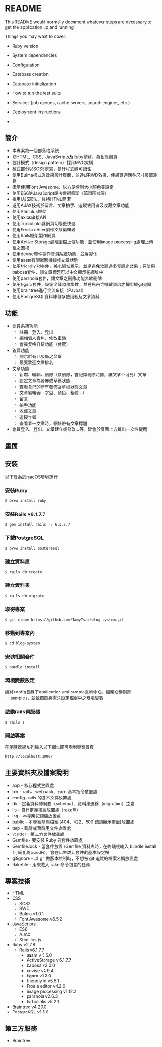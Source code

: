 # README

This README would normally document whatever steps are necessary to get the
application up and running.

Things you may want to cover:

* Ruby version

* System dependencies

* Configuration

* Database creation

* Database initialization

* How to run the test suite

* Services (job queues, cache servers, search engines, etc.)

* Deployment instructions

* ...


## 簡介
- 本專案為一個部落格系統
- 以HTML、CSS、JavaScripts及Ruby撰寫，為動態網頁
- 設計模式（design pattern）採用MVC架構
- 樣式部分以SCSS撰寫，提升程式碼可讀性
- 使用Bulma樣式及效果設計頁面，並達成RWD效果，使網頁適應各尺寸裝置瀏覽
- 圖示使用Font Awesome，以方便控制大小顏色等設定
- 使用ES6使JavaScript語法變得簡潔（箭頭函式等）
- 採用UJS寫法，維持HTML簡潔
- 運用AJAX技術於留言、文章拍手、追蹤使用者及收藏文章功能
- 使用Stimulus框架
- 使用axios串接API
- 使用Turbolinks讓網頁切換更快速
- 使用Froala editor製作文章編輯器
- 使用Rails框架製作網頁
- 使用Active Storage處理圖檔上傳功能，並使用image processing處理上傳後之圖檔
- 使用devise套件製作會員系統功能，並客製化
- 使用aasm有限狀態機操控文章狀態
- 使用friendly id套件，美化網址顯示，並達避免洩漏過多資訊之效果；另使用babosa套件，讓文章標題可以中文顯示在網址中
- 使用paranoia套件，讓文章之刪除功能為軟刪除
- 使用figaro套件，設定全域環境變數，並避免內含機敏資訊之檔案被git追蹤
- 使用braintree進行金流串接（Paypal）
- 使用PostgreSQL資料庫儲存使用者及文章資料

## 功能
- 會員系統功能
  - 註冊、登入、登出
  - 編輯個人資料、修改密碼
  - 會員資格升級功能（付費）
- 首頁功能
  - 顯示所有已發佈之文章
  - 最受歡迎文章排名
- 文章功能
  - 新增、編輯、刪除（軟刪除，會記錄刪除時間，讓文章不可見）文章
  - 設定文章為發佈或草稿狀態
  - 查看自己的所有發佈及草稿狀態文章
  - 文章編輯器（字型、顏色、粗體...）
  - 留言
  - 拍手功能
  - 收藏文章
  - 追蹤作者
  - 查看單一文章時，網址帶有文章標題
- 會員登入、登出、文章建立或修改...等，皆會於頁面上方跳出一次性提醒


## 畫面


## 安裝
以下皆為於macOS環境運行
### 安裝Ruby
```bash
$ brew install ruby
```
### 安裝Rails v6.1.7.7
```bash
$ gem install rails -v 6.1.7.7
```
### 下載PostgreSQL
```bash
$ brew install postgresql
```
### 建立資料庫
```bash
$ rails db:create
```
### 建立資料表
```bash
$ rails db:migrate
```
### 取得專案
```bash
$ git clone https://github.com/TamyTsai/blog-system.git
```
### 移動到專案內
```bash
$ cd blog-system
```
### 安裝相關套件
```bash
$ bundle install
```
### 環境變數設定
請將config目錄下application.yml.sample重新命名，檔案名稱刪除「.sample」，並依照自身需求設定檔案中之環境變數

### 啟動rails伺服器
```bash
$ rails s
```
### 開啟專案
在瀏覽器網址列輸入以下網址即可看到專案首頁
```bash
http://localhost:3000/
```

## 主要資料夾及檔案說明
- app - 核心程式放置處
- bin - rails、webpack、yarn 基本指令放置處
- config- rails 的基本文件放置處
- db - 定義資料庫綱要（schema）、資料庫遷移（migration）之處
- lib - 自行定義檔案放置處（rake等）
- log - 本專案記錄檔放置處
- public - 本專案靜態檔案 (404、422、500 錯誤顯示畫面)放置處
- tmp - 臨時或暫時用文件放置處
- vender - 第三方文件放置處
- Gemfile - 要安裝 Ruby 的套件放置處
- Gemfile.lock - 當套件放置 /Gemfile 資料夾時，在終端機輸入 bundle install (可簡化為bundle)，會在此生成此套件的基本設定檔
- gitignore - 以 git 做版本控制時，不想被 git 追蹤的檔案名稱放置處
- Rakefile - 用來載入 rake 命令包含的任務

## 專案技術
- HTML
- CSS
  - SCSS
  - RWD
  - Bulma v1.0.1
  - Font Awesome v6.5.2
- JavaScripts
  - ES6
  - AJAX
  - Stimulus.js
- Ruby v2.7.8
  - Rails v6.1.7.7
    - aasm v 5.5.0
    - ActiveStorage v 6.1.7.7
    - babosa v2.0.0
    - devise v4.9.4
    - figaro v1.2.0
    - friendly id v5.5.1
    - Froala editor v4.2.0
    - image processing v1.12.2
    - paranoia v2.6.3
    - turbolinks v5.2.1
- Braintree v4.20.0
- PostgreSQL v1.5.6

## 第三方服務
- Braintree